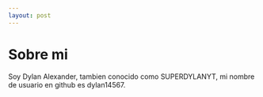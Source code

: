 ```yaml
---
layout: post
---
```


# Sobre mi 

Soy Dylan Alexander, tambien conocido como SUPERDYLANYT,
mi nombre de usuario en github es dylan14567.

